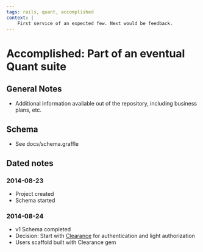 ```yaml
---
tags: rails, quant, accomplished
context: |
    First service of an expected few. Next would be feedback.
---
```


# Accomplished: Part of an eventual Quant suite

## General Notes

- Additional information available out of the repository, including business plans, etc.

## Schema

- See docs/schema.graffle

## Dated notes

### 2014-08-23

- Project created
- Schema started

### 2014-08-24

- v1 Schema completed
- Decision: Start with [Clearance](https://github.com/thoughtbot/clearance/) for authentication and light authorization
- Users scaffold built with Clearance gem
